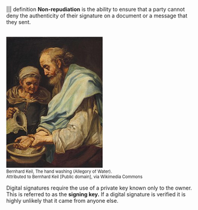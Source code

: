 ||| definition
**Non-repudiation** is the ability to ensure that a party cannot deny the authenticity of their signature on a document or a message that they sent.

<br>
<figure class="snippetimg" style="margin: 0 auto;width:100%">
  <img src=".guides/img/Handwashing.jpg" alt="https://commons.wikimedia.org/wiki/File% A forest of for sale signs in Oughtibridge UK.By Infrogmation of New Orleans [CC BY 2.0], via Wikimedia Commons">
  <figcaption style="font-size: 0.8em; text-align: left;">Bernhard Keil, The hand washing (Allegory of Water). 
  </br>
Attributed to Bernhard Keil [Public domain], via Wikimedia Commons</figcaption>
</figure>

Digital signatures require the use of a private key known only to the owner. This is referred to as the **signing key.** If a digital signature is verified it is highly unlikely that it came from anyone else.